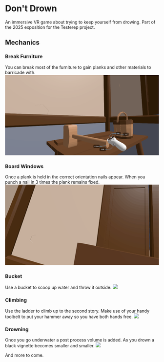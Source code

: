 # Don't Drown

An immersive VR game about trying to keep yourself from drowing. Part of the 2025 exposition for the Testerep project.

## Mechanics

### Break Furniture
You can break most of the furniture to gain planks and other materials to barricade with.
![](https://github.com/StassijnsSam/DontDrown/blob/main/GIFs/BreakableFurnitureShowcase.gif)

### Board Windows
Once a plank is held in the correct orientation nails appear. When you punch a nail in 3 times the plank remains fixed.
![](https://github.com/StassijnsSam/DontDrown/blob/main/GIFs/BoardPlankShowcase.gif)

### Bucket
Use a bucket to scoop up water and throw it outside.
![](https://github.com/StassijnsSam/DontDrown/blob/main/GIFs/BucketScoop.gif)

### Climbing
Use the ladder to climb up to the second story. Make use of your handy toolbelt to put your hammer away so you have both hands free.
![](https://github.com/StassijnsSam/DontDrown/blob/main/GIFs/ClimbShowcase.gif)

### Drowning
Once you go underwater a post process volume is added. As you drown a black vignette becomes smaller and smaller.
![](https://github.com/StassijnsSam/DontDrown/blob/main/GIFs/DrownShowcase.gif)

And more to come.
